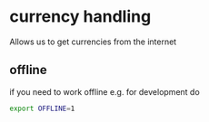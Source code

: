 # currency handling

Allows us to get currencies from the internet

## offline

if you need to work offline e.g. for development do

```bash
export OFFLINE=1
```